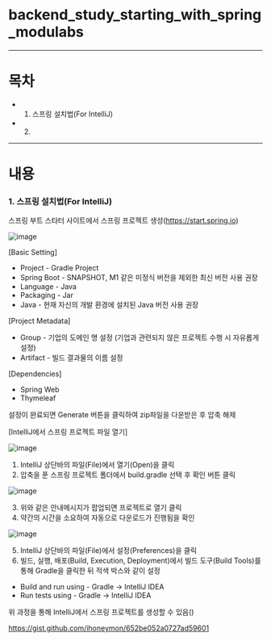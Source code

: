 # backend_study_starting_with_spring_modulabs
---
# 목차
- 1. 스프링 설치법(For IntelliJ)
- 2. 

---
# 내용
### 1. 스프링 설치법(For IntelliJ)
스프링 부트 스타터 사이트에서 스프링 프로젝트 생성(https://start.spring.io)

![image](https://user-images.githubusercontent.com/101415950/192459186-e7f13542-1063-451d-b9aa-1dc41ff08650.png)

[Basic Setting]
- Project - Gradle Project
- Spring Boot - SNAPSHOT, M1 같은 미정식 버전을 제외한 최신 버전 사용 권장
- Language - Java
- Packaging - Jar
- Java - 현재 자신의 개발 환경에 설치된 Java 버전 사용 권장

[Project Metadata]
- Group - 기업의 도메인 명 설정 (기업과 관련되지 않은 프로젝트 수행 시 자유롭게 설정)
- Artifact - 빌드 결과물의 이름 설정

[Dependencies]
- Spring Web
- Thymeleaf

설정이 완료되면  Generate 버튼을 클릭하여 zip파일을 다운받은 후 압축 해제

[IntelliJ에서 스프링 프로젝트 파일 열기]

![image](https://user-images.githubusercontent.com/101415950/192464593-05687cb8-63fc-4f75-b479-444342a26928.png)

1. IntelliJ 상단바의 파일(File)에서 열기(Open)을 클릭
2. 압축을 푼 스프링 프로젝트 폴더에서 build.gradle 선택 후 확인 버튼 클릭

![image](https://user-images.githubusercontent.com/101415950/192465073-0e5bcfa3-1049-4fc8-a63d-3e6e6865b05b.png)

3. 위와 같은 안내메시지가 팝업되면 프로젝트로 열기 클릭
4. 약간의 시간을 소요하여 자동으로 다운로드가 진행됨을 확인

![image](https://user-images.githubusercontent.com/101415950/192466398-a142b547-27a3-4d93-a754-960410c65a5b.png)

5. IntelliJ 상단바의 파일(File)에서 설정(Preferences)을 클릭
6. 빌드, 실행, 배포(Build, Execution, Deployment)에서 빌드 도구(Build Tools)를 통해 Gradle을 클릭한 뒤 적색 박스와 같이 설정
 - Build and run using - Gradle -> IntelliJ IDEA
 - Run tests using - Gradle -> IntelliJ IDEA

위 과정을 통해 IntelliJ에서 스프링 프로젝트를 생성할 수 있음()

https://gist.github.com/ihoneymon/652be052a0727ad59601
